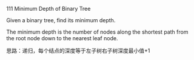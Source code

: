 111 Minimum Depth of Binary Tree

Given a binary tree, find its minimum depth.

The minimum depth is the number of nodes along the shortest path from the root node down to the nearest leaf node.

思路：递归，每个结点的深度等于左子树右子树深度最小值+1